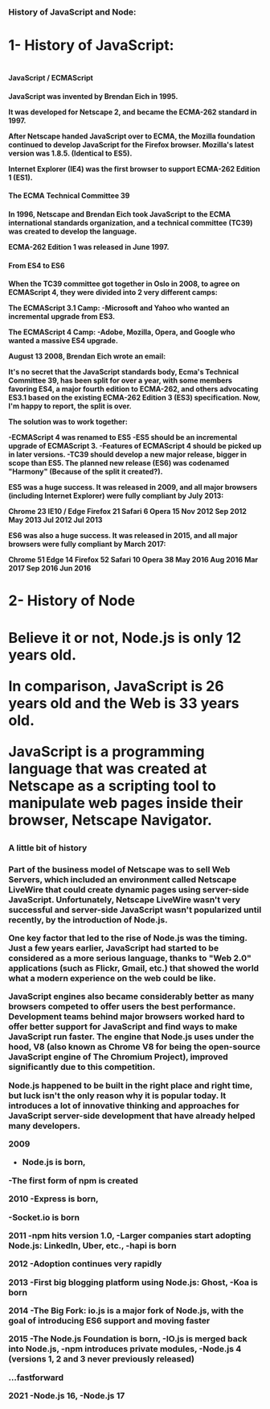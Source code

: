 
### History of JavaScript and Node: 

<h1>1- History of JavaScript: <h1>

<h4> JavaScript / ECMAScript <h4>

JavaScript was invented by Brendan Eich in 1995.

It was developed for Netscape 2, and became the ECMA-262 standard in 1997.

After Netscape handed JavaScript over to ECMA, the Mozilla foundation continued to develop JavaScript for the Firefox browser. Mozilla's latest version was 1.8.5. (Identical to ES5).

Internet Explorer (IE4) was the first browser to support ECMA-262 Edition 1 (ES1).

<h4> The ECMA Technical Committee 39 <h4>

In 1996, Netscape and Brendan Eich took JavaScript to the ECMA international standards organization, and a technical committee (TC39) was created to develop the language.

ECMA-262 Edition 1 was released in June 1997.

<h4> From ES4 to ES6 <h4>

When the TC39 committee got together in Oslo in 2008, to agree on ECMAScript 4, they were divided into 2 very different camps:

The ECMAScript 3.1 Camp:
 -Microsoft and Yahoo who wanted an incremental upgrade from ES3.

The ECMAScript 4 Camp:
 -Adobe, Mozilla, Opera, and Google who wanted a massive ES4 upgrade.

August 13 2008, Brendan Eich wrote an email:

It's no secret that the JavaScript standards body, Ecma's Technical Committee 39, has been split for over a year, with some members favoring ES4, a major fourth edition to ECMA-262, and others advocating ES3.1 based on the existing ECMA-262 Edition 3 (ES3) specification. Now, I'm happy to report, the split is over.

The solution was to work together:

 -ECMAScript 4 was renamed to ES5
 -ES5 should be an incremental upgrade of ECMAScript 3.
 -Features of ECMAScript 4 should be picked up in later versions.
 -TC39 should develop a new major release, bigger in scope than ES5.
The planned new release (ES6) was codenamed "Harmony" (Because of the split it created?).

ES5 was a huge success. It was released in 2009, and all major browsers (including Internet Explorer) were fully compliant by July 2013:

Chrome 23	IE10 / Edge	Firefox 21	Safari 6	Opera 15
Nov 2012	Sep 2012	May 2013	Jul 2012	Jul 2013

ES6 was also a huge success. It was released in 2015, and all major browsers were fully compliant by March 2017:

				
Chrome 51	Edge 14	Firefox 52	Safari 10	Opera 38
May 2016	Aug 2016	Mar 2017	Sep 2016	Jun 2016

<h1> 2- History of Node <h1>

Believe it or not, Node.js is only 12 years old.

In comparison, JavaScript is 26 years old and the Web is 33 years old.

JavaScript is a programming language that was created at Netscape as a scripting tool to manipulate web pages inside their browser, Netscape Navigator.

<h3> A little bit of history <h3>

Part of the business model of Netscape was to sell Web Servers, which included an environment called Netscape LiveWire that could create dynamic pages using server-side JavaScript. Unfortunately, Netscape LiveWire wasn't very successful and server-side JavaScript wasn't popularized until recently, by the introduction of Node.js.

One key factor that led to the rise of Node.js was the timing. Just a few years earlier, JavaScript had started to be considered as a more serious language, thanks to "Web 2.0" applications (such as Flickr, Gmail, etc.) that showed the world what a modern experience on the web could be like.

JavaScript engines also became considerably better as many browsers competed to offer users the best performance. Development teams behind major browsers worked hard to offer better support for JavaScript and find ways to make JavaScript run faster. The engine that Node.js uses under the hood, V8 (also known as Chrome V8 for being the open-source JavaScript engine of The Chromium Project), improved significantly due to this competition.

Node.js happened to be built in the right place and right time, but luck isn't the only reason why it is popular today. It introduces a lot of innovative thinking and approaches for JavaScript server-side development that have already helped many developers.

2009
  - Node.js is born,
	
  -The first form of npm is created

2010
  -Express is born,
	
  -Socket.io is born

2011
  -npm hits version 1.0,
  -Larger companies start adopting Node.js: LinkedIn, Uber, etc.,
  -hapi is born

2012
  -Adoption continues very rapidly

2013
  -First big blogging platform using Node.js: Ghost,
  -Koa is born  

2014
  -The Big Fork: io.js is a major fork of Node.js,   with the goal of introducing ES6 support and   moving faster

2015
 -The Node.js Foundation is born,
 -IO.js is merged back into Node.js,
 -npm introduces private modules,
 -Node.js 4 (versions 1, 2 and 3 never previously released)

...fastforward

2021
  -Node.js 16,
  -Node.js 17 

